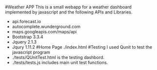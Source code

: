 #Weather APP
This is a small webapp for a weather dashboard implemented by javascript and the following APIs and Libraries.
- api.forecast.io
- autocomplete.wunderground.com
- maps.googleapis.com/maps/api
- Bootstrap 3.3.4
- Jquery 2.1.3
- Jqury 1.11.2
#Home Page
./index.html
#Testing
I used Qunit to test the javascript program
- ./tests/QUnitTest.html is the testing dashbord.
- ./tests/tests.js includes main unit test functions.




